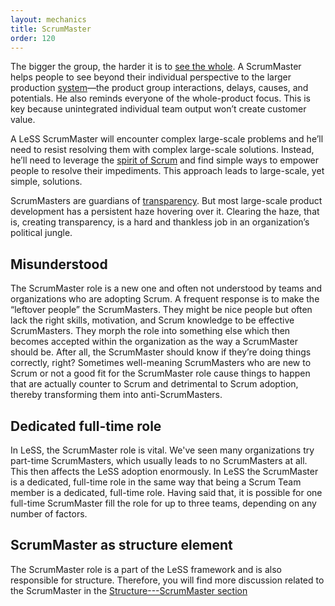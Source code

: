 ```yaml
---
layout: mechanics
title: ScrumMaster
order: 120
---
```


The bigger the group, the harder it is to [see the whole](../principles/whole-product-focus.html). A ScrumMaster helps people to see beyond their individual perspective to the larger production [system](../principles/systems_thinking.html)—the product group interactions, delays, causes, and potentials. He also reminds everyone of the whole-product focus. This is key because unintegrated individual team output won’t create customer value.

A LeSS ScrumMaster will encounter complex large-scale problems and he’ll need to resist resolving them with complex large-scale solutions. Instead, he’ll need to leverage the [spirit of Scrum](../principles/large_scale_scrum_is_scrum.html) and find simple ways to empower people to resolve their impediments. This approach leads to large-scale, yet simple, solutions.

ScrumMasters are guardians of [transparency](../principles/transparency.html). But most large-scale product development has a persistent haze hovering over it. Clearing the haze, that is, creating transparency, is a hard and thankless job in an organization’s political jungle.

## Misunderstood

The ScrumMaster role is a new one and often not understood by teams and organizations who are adopting Scrum. A frequent response is to make the “leftover people” the ScrumMasters. They might be nice people but often lack the right skills, motivation, and Scrum knowledge to be effective ScrumMasters. They morph the role into something else which then becomes accepted within the organization as the way a ScrumMaster should be. After all, the ScrumMaster should know if they’re doing things correctly, right? Sometimes well-meaning ScrumMasters who are new to Scrum or not a good fit for the ScrumMaster role cause things to happen that are actually counter to Scrum and detrimental to Scrum adoption, thereby transforming them into anti-ScrumMasters.

## Dedicated full-time role

In LeSS, the ScrumMaster role is vital. We've seen many organizations try part-time ScrumMasters, which usually leads to no ScrumMasters at all. This then affects the LeSS adoption enormously. In LeSS the ScrumMaster is a dedicated, full-time role in the same way that being a Scrum Team member is a dedicated, full-time role. Having said that, it is possible for one full-time ScrumMaster fill the role for up to three teams, depending on any number of factors.

## ScrumMaster as structure element

The ScrumMaster role is a part of the LeSS framework and is also responsible for structure. Therefore, you will find more discussion related to the ScrumMaster in the [Structure---ScrumMaster section](../structure/scrummaster.html)
